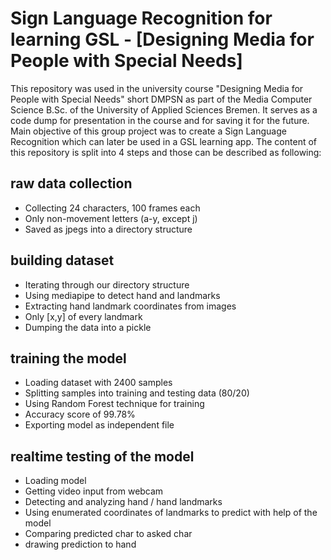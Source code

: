 # Sign Language Recognition for learning GSL - [Designing Media for People with Special Needs]
This repository was used in the university course "Designing Media for People with Special Needs" short DMPSN as part of the Media Computer Science B.Sc. of the University of Applied Sciences Bremen. It serves as a code dump for presentation in the course and for saving it for the future. Main objective of this group project was to create a Sign Language Recognition which can later be used in a GSL learning app.
The content of this repository is split into 4 steps and those can be described as following:

## raw data collection
+ Collecting 24 characters, 100 frames each
+ Only non-movement letters (a-y, except j)
+ Saved as jpegs into a directory structure

## building dataset
+ Iterating through our directory structure
+ Using mediapipe to detect hand and landmarks
+ Extracting hand landmark coordinates from images
+ Only [x,y] of every landmark
+ Dumping the data into a pickle

## training the model
+ Loading dataset with 2400 samples
+ Splitting samples into training and testing data (80/20)
+ Using Random Forest technique for training
+ Accuracy score of 99.78%
+ Exporting model as independent file

## realtime testing of the model
+ Loading model
+ Getting video input from webcam
+ Detecting and analyzing hand / hand landmarks
+ Using enumerated coordinates of landmarks to predict with help of the model
+ Comparing predicted char to asked char
+ drawing prediction to hand 

